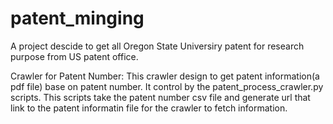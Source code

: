 # patent_minging

A project descide to get all Oregon State Universiry patent for research purpose from US patent office.












Crawler for Patent Number:
This crawler design to get patent information(a pdf file) base on patent number. It control by the patent_process_crawler.py scripts. This scripts take the patent number csv file and generate url that link to the patent informatin file for the crawler to fetch information. 
